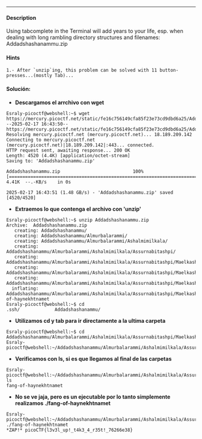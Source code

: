 
---
#### Description
Using tabcomplete in the Terminal will add years to your life, esp. when dealing with long rambling directory structures and filenames: Addadshashanammu.zip
#### Hints 
```
1.- After `unzip`ing, this problem can be solved with 11 button-presses...(mostly Tab)...
```

#### Solución:
- **Descargamos el arrchivo con wget**
```
Esraly-picoctf@webshell:~$ wget https://mercury.picoctf.net/static/fe16c756149cfa85f23e73cd9dbd6a25/Addadshashanammu.zip
--2025-02-17 16:43:50--  https://mercury.picoctf.net/static/fe16c756149cfa85f23e73cd9dbd6a25/Addadshashanammu.zip
Resolving mercury.picoctf.net (mercury.picoctf.net)... 18.189.209.142
Connecting to mercury.picoctf.net (mercury.picoctf.net)|18.189.209.142|:443... connected.
HTTP request sent, awaiting response... 200 OK
Length: 4520 (4.4K) [application/octet-stream]
Saving to: 'Addadshashanammu.zip'

Addadshashanammu.zip                           100%[===================================================================================================>]   4.41K  --.-KB/s    in 0s      

2025-02-17 16:43:51 (1.48 GB/s) - 'Addadshashanammu.zip' saved [4520/4520]
```
- **Extraemos lo que contenga el archivo con 'unzip'**
``` 
Esraly-picoctf@webshell:~$ unzip Addadshashanammu.zip 
Archive:  Addadshashanammu.zip
   creating: Addadshashanammu/
   creating: Addadshashanammu/Almurbalarammi/
   creating: Addadshashanammu/Almurbalarammi/Ashalmimilkala/
   creating: Addadshashanammu/Almurbalarammi/Ashalmimilkala/Assurnabitashpi/
   creating: Addadshashanammu/Almurbalarammi/Ashalmimilkala/Assurnabitashpi/Maelkashishi/
   creating: Addadshashanammu/Almurbalarammi/Ashalmimilkala/Assurnabitashpi/Maelkashishi/Onnissiralis/
   creating: Addadshashanammu/Almurbalarammi/Ashalmimilkala/Assurnabitashpi/Maelkashishi/Onnissiralis/Ularradallaku/
  inflating: Addadshashanammu/Almurbalarammi/Ashalmimilkala/Assurnabitashpi/Maelkashishi/Onnissiralis/Ularradallaku/fang-of-haynekhtnamet  
Esraly-picoctf@webshell:~$ cd 
.ssh/             Addadshashanammu/ 
```
- **Utilizamos cd y tab para ir directamente a la ultima carpeta**
```
Esraly-picoctf@webshell:~$ cd Addadshashanammu/Almurbalarammi/Ashalmimilkala/Assurnabitashpi/Maelkashishi/Onnissiralis/Ularradallaku/
Esraly-picoctf@webshell:~/Addadshashanammu/Almurbalarammi/Ashalmimilkala/Assurnabitashpi/Maelkashishi/Onnissiralis/Ularradallaku$ 
```
- **Verificamos con ls, si es que llegamos al final de las carpetas**
```
Esraly-picoctf@webshell:~/Addadshashanammu/Almurbalarammi/Ashalmimilkala/Assurnabitashpi/Maelkashishi/Onnissiralis/Ularradallaku$ ls 
fang-of-haynekhtnamet
```
- **No se ve jaja, pero es un ejecutable por lo tanto simplemente realizamos ./fang-of-haynekhtnamet**
```
Esraly-picoctf@webshell:~/Addadshashanammu/Almurbalarammi/Ashalmimilkala/Assurnabitashpi/Maelkashishi/Onnissiralis/Ularradallaku$ ./fang-of-haynekhtnamet                
*ZAP!* picoCTF{l3v3l_up!_t4k3_4_r35t!_76266e38}
```

